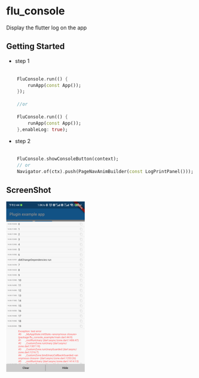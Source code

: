 # flu_console

Display the flutter log on the app

## Getting Started

- step 1

```dart

    FluConsole.run(() {
        runApp(const App());
    });

    //or

    FluConsole.run(() {
        runApp(const App());
    },enableLog: true);
```

- step 2

```dart
   
    FluConsole.showConsoleButton(context);
    // or 
    Navigator.of(ctx).push(PageNavAnimBuilder(const LogPrintPanel()));
```

## ScreenShot

<img src="./image/temp.png" width="210px">

